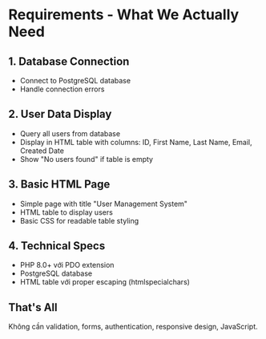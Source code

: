 # Requirements - What We Actually Need

## 1. Database Connection
- Connect to PostgreSQL database
- Handle connection errors

## 2. User Data Display  
- Query all users from database
- Display in HTML table with columns: ID, First Name, Last Name, Email, Created Date
- Show "No users found" if table is empty

## 3. Basic HTML Page
- Simple page with title "User Management System"
- HTML table to display users
- Basic CSS for readable table styling

## 4. Technical Specs
- PHP 8.0+ với PDO extension
- PostgreSQL database
- HTML table với proper escaping (htmlspecialchars)

## That's All
Không cần validation, forms, authentication, responsive design, JavaScript.
